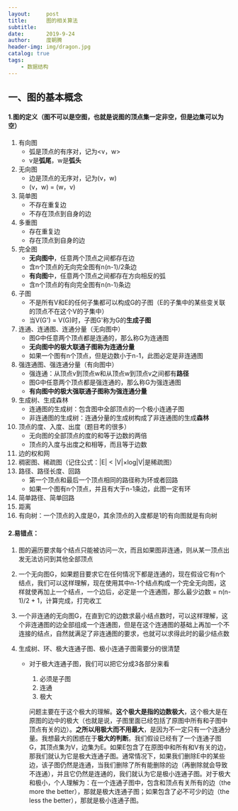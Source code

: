 ```yaml
---
layout:     post
title:      图的相关算法
subtitle:   
date:       2019-9-24
author:     度朝腾
header-img: img/dragon.jpg
catalog: true
tags:
    - 数据结构
---
```


## 一、图的基本概念

#### 1.图的定义（图不可以是空图，也就是说图的顶点集一定非空，但是边集可以为空）

1. 有向图
   - 弧是顶点的有序对，记为<v，w>
   - v是**弧尾**，w是**弧头**
2. 无向图
   - 边是顶点的无序对，记为(v，w)
   - (v，w) = (w，v)
3. 简单图
   - 不存在重复边
   - 不存在顶点到自身的边
4. 多重图
   - 存在重复边
   - 存在顶点到自身的边
5. 完全图
   - **无向图中**，任意两个顶点之间都存在边
   - 含n个顶点的无向完全图有n(n-1)/2条边
   - **有向图**中，任意两个顶点之间都存在方向相反的弧
   - 含n个顶点的有向完全图有n(n-1)条边
6. 子图
   - 不是所有V和E的任何子集都可以构成G的子图（E的子集中的某些变关联的顶点不在这个V的子集中）
   - 当V(G') = V(G)时，子图G'称为G的**生成子图**
7. 连通、连通图、连通分量（无向图中）
   - 图G中任意两个顶点都是连通的，那么称G为连通图
   - **无向图中的极大联通子图称为连通分量**
   - 如果一个图有n个顶点，但是边数小于n-1，此图必定是非连通图
8. 强连通图、强连通分量（有向图中）
   - 强连通：从顶点v到顶点w和从顶点w到顶点v之间都有**路径**
   - 图G中任意两个顶点都是强连通的，那么称G为强连通图
   - **有向图中的极大强联通子图称为强连通分量**
9. 生成树、生成森林
   - 连通图的生成树：包含图中全部顶点的一个极小连通子图
   - 非连通图的生成树：连通分量的生成树构成了非连通图的生成**森林**
10. 顶点的度、入度、出度（题目考的很多）
    - 无向图的全部顶点的度的和等于边数的两倍
    - 顶点的入度与出度之和相等，而且等于边数
11. 边的权和网
12. 稠密图、稀疏图（记住公式：|E| < |V|×log|V|是稀疏图）
13. 路径、路径长度、回路
    - 第一个顶点和最后一个顶点相同的路径称为环或者回路
    - 如果一个图有n个顶点，并且有大于n-1条边，此图一定有环
14. 简单路径、简单回路
15. 距离
16. 有向树：一个顶点的入度是0，其余顶点的入度都是1的有向图就是有向树

#### 2.易错点：

1. 图的遍历要求每个结点只能被访问一次，而且如果图非连通，则从某一顶点出发无法访问到其他全部顶点

2. 一个无向图G，如果题目要求它在任何情况下都是连通的，现在假设它有n个结点，我们可以这样理解，现在使用其中n-1个结点构成一个完全无向图，这样就使再加上一个结点，一个边后，必定是一个连通图，那么最少边数 = n(n-1)/2 + 1，计算完成，打完收工

3. 一个非连通的无向图G，在直到它的边数求最小结点数时，可以这样理解，这个非连通图的边全部组成一个连通图，但是在这个连通图的基础上再加一个不连接的结点，自然就满足了非连通图的要求，也就可以求得此时的最少结点数

4. 生成树、环、极大连通子图、极小连通子图需要分的很清楚

   - 对于极大连通子图，我们可以把它分成3各部分来看

     1. 必须是子图
     2. 连通
     3. 极大

     问题主要在于这个极大的理解。**这个极大是指的边数极大**，这个极大是在原图的边中的极大（也就是说，子图里面已经包括了原图中所有和子图中顶点有关的边）。**之所以用极大而不用最大**，是因为不一定只有一个连通分量。我想最大的困惑在于**极大的判断**。我们假设已经有了一个连通子图G，其顶点集为V，边集为E。如果E包含了在原图中和所有和V有关的边，那我们就认为它是极大连通子图。通常情况下，如果我们删除E中的某些边，该子图仍然是连通，当我们删除了所有能删除的边（再删除就会导致不连通），并且它仍然是连通的，我们就认为它是极小连通子图。对于极大和极小，个人理解为：在一个连通子图中，包含和顶点有关所有的边（the more the better），那就是极大连通子图；如果包含了必不可少的边（the less the better），那就是极小连通子图。

     